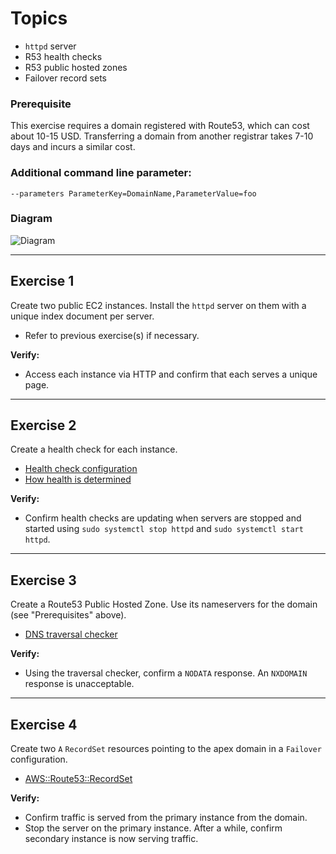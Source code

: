 # Topics
- `httpd` server
- R53 health checks
- R53 public hosted zones
- Failover record sets

### Prerequisite
This exercise requires a domain registered with Route53, which can cost about 10-15 USD.
Transferring a domain from another registrar takes 7-10 days and incurs a similar cost.

### Additional command line parameter: 
```--parameters ParameterKey=DomainName,ParameterValue=foo```

### Diagram

![Diagram](e18.png)

---

## Exercise 1
Create two public EC2 instances. Install the `httpd` server on them with a unique index document per server.
- Refer to previous exercise(s) if necessary. 

**Verify:** 
- Access each instance via HTTP and confirm that each serves a unique page.

---

## Exercise 2
Create a health check for each instance.
- [Health check configuration](https://docs.aws.amazon.com/Route53/latest/APIReference/API_HealthCheckConfig.html)
- [How health is determined](https://docs.aws.amazon.com/Route53/latest/DeveloperGuide/dns-failover-determining-health-of-endpoints.html)

**Verify:** 
- Confirm health checks are updating when servers are stopped and started using `sudo systemctl stop httpd` and `sudo systemctl start httpd`.

---

## Exercise 3
Create a Route53 Public Hosted Zone. Use its nameservers for the domain (see "Prerequisites" above). 
- [DNS traversal checker](http://dns.squish.net/)

**Verify:** 
- Using the traversal checker, confirm a `NODATA` response. An `NXDOMAIN` response is unacceptable.

---

## Exercise 4
Create two `A` `RecordSet` resources pointing to the apex domain in a `Failover` configuration.
- [AWS::Route53::RecordSet](https://docs.aws.amazon.com/AWSCloudFormation/latest/UserGuide/aws-properties-route53-recordset.html#cfn-route53-recordset-failover)

**Verify:** 
- Confirm traffic is served from the primary instance from the domain.
- Stop the server on the primary instance. After a while, confirm secondary instance is now serving traffic.
